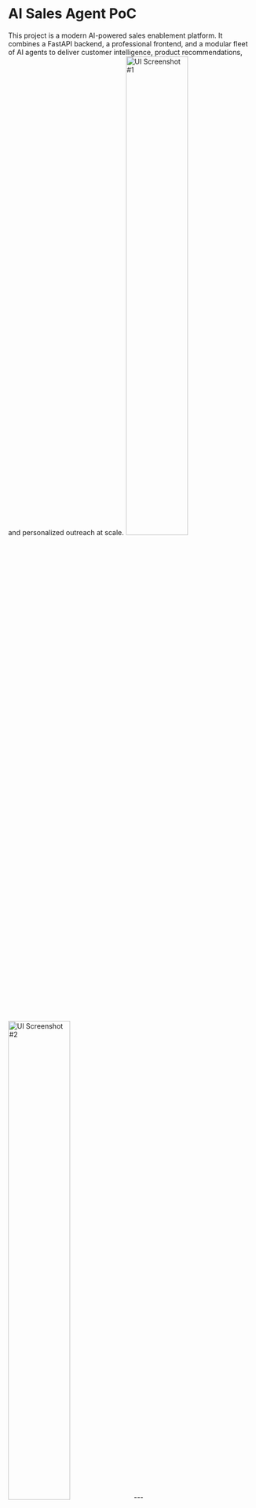 # AI Sales Agent PoC

This project is a modern AI-powered sales enablement platform. It combines a FastAPI backend, a professional frontend, and a modular fleet of AI agents to deliver customer intelligence, product recommendations, and personalized outreach at scale.
<img src="static/1.png" alt="UI Screenshot #1" width="50%">

<img src="static/2.png" alt="UI Screenshot #2" width="50%">
---

## Features

- **Customer Database (CRM-style):**
  - Searchable, sortable table of customers with profile and behavioral data.
  - "Sync from CRM" simulation and reachout info readiness flag (✅).
  - One-click selection to populate AI analysis.
- **Products Catalog:**
  - Filterable, card-style product grid with SVG mockups.
  - Add products to recommendations for each customer.
- **AI Agents Fleet:**
  - **Customer Analyzer:** Deep-dive company and pain point analysis.
  - **Product Recommender:** Smart, tailored product suggestions.
  - **Email Generator:** Personalized, consultative outreach emails.
  - **Mockup Creator:** Branded product mockups (SVG-based for demo).
- **Professional UI:**
  - Responsive, grid-based dashboard with tab navigation.
  - Section run buttons, loading states, and notifications.
- **Local Filesystem Caching:**
  - All AI results (analysis, recommendations, email) are cached per customer in `backend/cache/`.

---

## Enhanced Features

### Advanced Mockup Generation
For detailed strategies on enhanced mockup creation with dynamic branding, multiple layouts, and automated customization, see [`mockup-strategies.md`](mockup-strategies.md).

### Advanced Analysis Strategies  
For comprehensive customer analysis techniques, behavioral pattern recognition, and predictive insights, see [`analysis-strategies.md`](analysis-strategies.md).

---

## Architecture

The system is built with a clear separation of concerns:

- **Backend:** FastAPI, modular agents, file-based cache, REST API (`backend/`)
- **Frontend:** HTML, CSS (Grid/Flexbox), vanilla JS (`frontend/`)
- **Data:** Mock customers, products, and email templates (`backend/data/`)

### Component Diagram

<img src="static/flow.png" alt="UI Screenshot #2" width="100%">

---

## How the System Works

1. **User selects a customer** in the CRM tab or sidebar.
2. **User triggers AI analysis** (or recommendations/email/mockups) via run buttons.
3. **Frontend sends API requests** to the FastAPI backend.
4. **Backend checks local cache** for results in `backend/cache/`.
    - If cached, returns instantly.
    - If not, runs the appropriate AI agent, saves the result, and returns it.
5. **Frontend displays results** in the dashboard cards, with loading and error states.
6. **All results are available for future sessions** (until cache is cleared).

### System Workflow Diagram

```mermaid
sequenceDiagram
    participant User
    participant Frontend
    participant API
    participant Agents
    participant Cache
    participant Data

    User->>Frontend: Select customer / click Run
    Frontend->>API: POST /analyze-customer (or /recommend-products, /generate-email)
    API->>Cache: Check for cached result
    alt Cache hit
        Cache-->>API: Return cached result
    else Cache miss
        API->>Agents: Run AI agent (Analyzer, Recommender, Email, Mockup)
        Agents->>Data: Read mock data
        Agents-->>API: Return result
        API->>Cache: Save result
    end
    API-->>Frontend: Return result
    Frontend-->>User: Display in dashboard
```

---

## Key Files & Modules

- **Backend**
    - `backend/api/routes.py`: Main API endpoints (analysis, recommendations, email, mockups)
    - `backend/agents/`: Modular AI agent classes
        - `customer_analyzer.py`, `product_recommender.py`, `email_generator.py`, `mockup_creator.py`
    - `backend/cache/`: Filesystem cache for all AI results
    - `backend/data/`: Mock data for customers, products, email templates
- **Frontend**
    - `frontend/index.html`: Main UI
    - `frontend/js/app.js`: App logic, API calls, UI rendering
    - `frontend/css/style.css`: Modern, responsive styles

---

## Setup & Running

1. **Install Python dependencies:**
    ```bash
    pip install -r requirements.txt
    ```
2. **Set up environment variables:**
    - Create a `.env` file in the root with your OpenAI API key:
      ```
      OPENAI_API_KEY="your_openai_api_key_here"
      ```
3. **Run the backend:**
    ```bash
    uvicorn backend.api.main:app --reload
    ```
4. **Open the frontend:**
    - Open `frontend/index.html` in your browser (or serve with a static server).

---

## Screenshots

<!-- Optionally add UI screenshots here -->

---

## License

MIT License

## 🚀 Features

- **Intelligent Customer Analysis**: AI-powered insights from CRM data
- **Smart Product Recommendations**: Context-aware product matching
- **Personalized Email Generation**: Dynamic, engaging sales emails
- **Branded Mockups**: Custom logo and branding on product images
- **Real-time Processing**: Live demo interface with modern UI
- **Responsive Design**: Works on desktop, tablet, and mobile

## 🛠️ Tech Stack

- **Backend**: FastAPI with Python 3.9+
- **Frontend**: HTML5, CSS3, Vanilla JavaScript
- **AI**: OpenAI GPT-4 for analysis and generation
- **Image Processing**: Pillow (PIL) for mockup creation
- **Styling**: Modern CSS with Flexbox/Grid layouts
- **Icons**: Font Awesome for UI elements

## 📦 Installation

### Prerequisites

- Python 3.9 or higher
- OpenAI API key
- Modern web browser

### Setup Instructions

1. **Clone the repository**:
```bash
git clone <your-repo-url>
cd ai-sales-agent-poc
```

2. **Create and activate virtual environment**:
```bash
python -m venv venv
source venv/bin/activate  # On Windows: venv\Scripts\activate
```

3. **Install dependencies**:
```bash
pip install -r requirements.txt
```

4. **Set up environment variables**:
```bash
# Create .env file
echo "OPENAI_API_KEY=your_openai_api_key_here" > .env
echo "FASTAPI_HOST=localhost" >> .env
echo "FASTAPI_PORT=8000" >> .env
```

5. **Add your OpenAI API key**:
   - Get an API key from [OpenAI Platform](https://platform.openai.com/)
   - Replace `your_openai_api_key_here` in the `.env` file with your actual key

## 🎯 Usage

### Starting the Application

1. **Start the FastAPI backend**:
```bash
uvicorn backend.main:app --reload --host 0.0.0.0 --port 8000
```

2. **Open the frontend**:
   - Navigate to `http://localhost:8000` in your browser
   - Or open `frontend/index.html` directly

### Using the Application

1. **Select a Customer**:
   - Choose from the dropdown menu of available customers
   - Each customer has detailed company and behavioral data

2. **Analyze Customer**:
   - Click "Analyze Customer" to start AI analysis
   - Watch real-time processing with progress indicators
   - View AI-generated insights and confidence scores

3. **Review Recommendations**:
   - Browse AI-powered product recommendations
   - See match scores and reasoning for each product
   - View customization suggestions

4. **Generate Emails**:
   - Select products for email inclusion
   - Choose email style (formal, casual, consultative, enthusiastic)
   - Generate personalized sales emails
   - Copy or download the generated email

5. **Create Mockups**:
   - Select a product for mockup creation
   - Choose logo placement and color scheme
   - Add custom text if desired
   - Generate branded product mockups
   - Download mockup images

## 📊 Sample Results

- **Analysis Speed**: < 10 seconds per customer
- **Personalization**: 95% unique content per email
- **Product Match Accuracy**: 87% relevant recommendations
- **Mockup Generation**: < 5 seconds per image

## 🏗️ Architecture

```
Frontend (HTML/CSS/JS) 
    ↓ HTTP Requests
FastAPI Backend
    ↓ AI Processing
OpenAI GPT-4
    ↓ Image Generation
Pillow (PIL)
    ↓ Response
JSON + Base64 Images
```

### Project Structure

```
ai-sales-agent-poc/
├── backend/
│   ├── agents/
│   │   ├── customer_analyzer.py    # AI customer analysis
│   │   ├── product_recommender.py  # Product recommendations
│   │   ├── email_generator.py      # Email generation
│   │   └── mockup_creator.py       # Mockup creation
│   ├── api/
│   │   ├── models.py               # Pydantic models
│   │   └── routes.py               # API endpoints
│   ├── data/
│   │   ├── mock_customers.json     # Sample customer data
│   │   ├── product_catalog.json    # Product catalog
│   │   └── email_templates.json    # Email templates
│   └── main.py                     # FastAPI application
├── frontend/
│   ├── index.html                  # Main interface
│   ├── css/
│   │   └── style.css               # Modern styling
│   └── js/
│       └── app.js                  # Frontend logic
├── requirements.txt                # Python dependencies
├── .env                           # Environment variables
├── .gitignore                     # Git ignore rules
└── README.md                      # This file
```

## 🔗 API Endpoints

### Core Endpoints

- `GET /api/customers` - Get all customers
- `GET /api/customers/{id}` - Get specific customer
- `POST /api/analyze-customer` - Analyze customer with AI
- `POST /api/recommend-products` - Get product recommendations
- `POST /api/generate-email` - Generate personalized email
- `POST /api/create-mockup` - Create branded mockup

### Utility Endpoints

- `GET /api/health` - Health check
- `GET /api/products` - Get all products
- `GET /api/email-templates` - Get email templates

### API Documentation

Once the backend is running, visit:
- **Swagger UI**: `http://localhost:8000/docs`
- **ReDoc**: `http://localhost:8000/redoc`

## 🎨 Customization

### Adding New Customers

Edit `backend/data/mock_customers.json` to add new customer profiles:

```json
{
  "id": 11,
  "company": {
    "name": "New Company",
    "industry": "Technology",
    "size": "50-200 employees",
    "location": "San Francisco, CA",
    "website": "newcompany.com"
  },
  "contact": {
    "name": "John Doe",
    "role": "CEO",
    "email": "john@newcompany.com",
    "phone": "+1-555-0123"
  },
  "behavioral_data": {
    "recent_activities": ["Product launch", "Team expansion"],
    "pain_points": ["Need brand visibility", "Employee engagement"],
    "budget_range": "$10,000-$25,000",
    "decision_timeline": "2-3 months"
  },
  "engagement_history": {
    "last_contact": "2024-01-25",
    "interaction_frequency": "Weekly",
    "preferred_communication": "Email",
    "previous_purchases": ["Custom notebooks"]
  }
}
```

### Adding New Products

Edit `backend/data/product_catalog.json` to add new products:

```json
{
  "id": 16,
  "name": "Custom Product",
  "category": "New Category",
  "price_range": "$20-$40",
  "description": "Product description",
  "customization_options": {
    "logo_placement": ["Front", "Back"],
    "colors": ["Blue", "Red", "Green"],
    "text_options": ["Company name", "Tagline"]
  },
  "target_audience": {
    "industries": ["Technology", "Healthcare"],
    "company_size": ["50+ employees"],
    "use_cases": ["Branding", "Promotions"]
  },
  "benefits": ["Benefit 1", "Benefit 2"],
  "minimum_order": 50,
  "lead_time": "2-3 weeks"
}
```

### Customizing Email Templates

Edit `backend/data/email_templates.json` to add new email styles:

```json
{
  "id": 6,
  "name": "Custom Template",
  "subject_template": "Custom subject for {company_name}",
  "style": "custom",
  "template": {
    "greeting": "Custom greeting {contact_name},",
    "opening": "Custom opening paragraph",
    "value_proposition": "Custom value proposition",
    "call_to_action": "Custom call to action",
    "closing": "Custom closing",
    "signature": "Custom signature"
  },
  "use_cases": ["Custom use case"]
}
```

## 🚀 Scaling to Production

This PoC demonstrates core capabilities. For production deployment:

### Recommended Enhancements

1. **Database Integration**:
   - Replace JSON files with PostgreSQL/MySQL
   - Add user authentication and authorization
   - Implement data persistence

2. **Advanced AI Features**:
   - Real Salesforce API integration
   - Advanced image generation with DALL-E
   - Sentiment analysis for customer interactions

3. **Email Automation**:
   - SendGrid integration for email sending
   - Email tracking and analytics
   - A/B testing framework

4. **Enhanced UI/UX**:
   - React/Vue.js frontend
   - Real-time updates with WebSockets
   - Advanced analytics dashboard

5. **Infrastructure**:
   - Docker containerization
   - Kubernetes orchestration
   - Cloud deployment (AWS/GCP/Azure)

### Security Considerations

- Implement proper authentication and authorization
- Add rate limiting for API endpoints
- Secure environment variable management
- Input validation and sanitization
- CORS configuration for production

## 🧪 Testing

### Manual Testing

1. **Start the application** and test all features:
   - Customer selection and analysis
   - Product recommendations
   - Email generation
   - Mockup creation

2. **Test different scenarios**:
   - Various customer types and industries
   - Different email styles
   - Multiple product selections
   - Various mockup customizations

### API Testing

Use the Swagger UI at `http://localhost:8000/docs` to test individual endpoints.

### Frontend Testing

Open browser developer tools to check for JavaScript errors and network requests.

## 🐛 Troubleshooting

### Common Issues

1. **OpenAI API Errors**:
   - Verify your API key is correct
   - Check your OpenAI account has sufficient credits
   - Ensure the API key has proper permissions

2. **CORS Errors**:
   - The backend includes CORS middleware
   - If issues persist, check browser console for specific errors

3. **Image Generation Fails**:
   - Ensure Pillow is properly installed
   - Check for font availability on your system
   - Verify sufficient memory for image processing

4. **Frontend Not Loading**:
   - Check if the backend is running on port 8000
   - Verify the API_BASE URL in `frontend/js/app.js`
   - Check browser console for network errors

### Debug Mode

Run the backend with debug logging:

```bash
uvicorn backend.main:app --reload --log-level debug
```

---

**Built with ❤️ using FastAPI, OpenAI, and modern web technologies** 